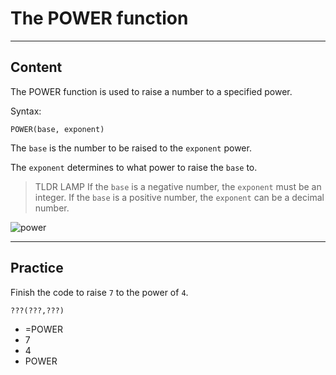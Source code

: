 ﻿---
author: Stefan-Stojanovic

aspects:
  - workout

type: normal

category: how to

---

# The POWER function 

---
## Content

The POWER function is used to raise a number to a specified power.

Syntax:
```spreadsheet
POWER(base, exponent)
```

The `base` is the number to be raised to the `exponent` power.

The `exponent` determines to what power to raise the `base` to.

> TLDR LAMP If the `base` is a negative number, the `exponent` must be an integer. If the `base` is a positive number, the `exponent` can be a decimal number.

![power](https://img.enkipro.com/99603e17e5ed277f0873d1bffa238a05.png)


---
## Practice

Finish the code to raise `7` to the power of `4`.

```spreadsheet
???(???,???)
```

* =POWER
* 7
* 4
* POWER